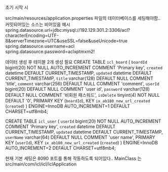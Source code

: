 초기 시작 시

src/main/resources/application.properties 파일의 데이터베이스를 세팅해야함.. 
커밋되어있는 소스는 비어있음
예시
spring.datasource.url=jdbc:mysql://192.129.301.2:3306/acl?characterEncoding=UTF-8&serverTimezone=UTC&useSSL=false&useUnicode=true
spring.datasource.username=acl
spring.datasource.password=aclxptmxm2!




데이터 생성 후 테이블 2개 생성 필요
CREATE TABLE `icl_board` (
  `boardId` bigint(20) NOT NULL AUTO_INCREMENT COMMENT 'Primary key',
  `created` datetime DEFAULT CURRENT_TIMESTAMP,
  `updated` datetime DEFAULT CURRENT_TIMESTAMP,
  `title` varchar(128) DEFAULT NULL COMMENT 'title',
  `comment` varchar(256) DEFAULT NULL COMMENT 'comment',
  `userId` bigint(20) DEFAULT NULL COMMENT 'user id',
  `password` varchar(128) DEFAULT NULL COMMENT '비회원 패스워드',
  `isDelete` tinyint(4) NOT NULL DEFAULT '0',
  PRIMARY KEY (`boardId`),
  KEY `ix_ab180_new_url_created` (`created`)
) ENGINE=InnoDB AUTO_INCREMENT=1 DEFAULT CHARSET=utf8mb4;

CREATE TABLE `icl_user` (
  `userId` bigint(20) NOT NULL AUTO_INCREMENT COMMENT 'Primary key',
  `created` datetime DEFAULT CURRENT_TIMESTAMP,
  `updated` datetime DEFAULT CURRENT_TIMESTAMP,
  `userName` varchar(64) DEFAULT NULL COMMENT 'user name',
  PRIMARY KEY (`userId`),
  KEY `ix_ab180_new_url_created` (`created`)
) ENGINE=InnoDB AUTO_INCREMENT=2 DEFAULT CHARSET=utf8mb4;

현재 기본 세팅은 8090 포트를 통해 작동하도록 되어있다..
MainClass 는 src/main/com/icl/icl/IclApplication
